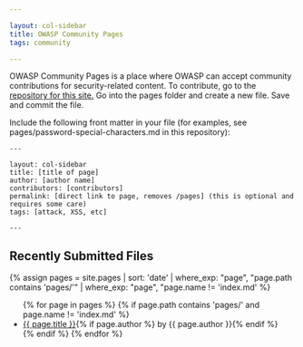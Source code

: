 ```yaml
---

layout: col-sidebar
title: OWASP Community Pages
tags: community

---
```


<!-- rebuild 1 -->

OWASP Community Pages is a place where OWASP can accept community contributions for security-related content.
To contribute, go to the [repository for this site.](https://github.com/OWASP/www-community)
Go into the pages folder and create a new file.  Save and commit the file. 

Include the following front matter in your file (for examples, see pages/password-special-characters.md in this repository):

    ---

    layout: col-sidebar
    title: [title of page]
    author: [author name]
    contributors: [contributors]
    permalink: [direct link to page, removes /pages] (this is optional and requires some care)
    tags: [attack, XSS, etc]
    
    ---

## Recently Submitted Files
{% assign pages = site.pages | sort: 'date' | where_exp: "page", "page.path contains 'pages/'" | where_exp: "page", "page.name != 'index.md' %}
<ul>
{% for page in pages %}
    {% if page.path contains 'pages/' and page.name != 'index.md' %}
       <li><a href='/www-community{{ page.url }}'>{{ page.title }}</a>{% if page.author %} by {{ page.author }}{% endif %}</li>{% endif %}
    {% endfor %}
</ul>
